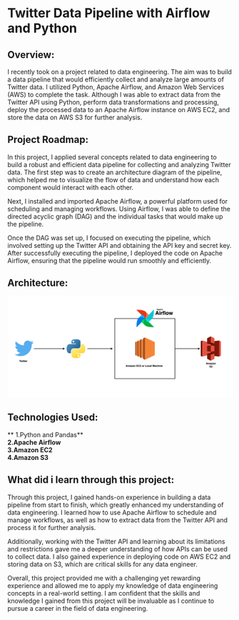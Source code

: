 # Twitter Data Pipeline with Airflow and Python

## Overview:

I recently took on a project related to data engineering. The aim was to build a data pipeline that would efficiently collect and analyze large amounts of Twitter data.
I utilized Python, Apache Airflow, and Amazon Web Services (AWS) to complete the task. Although I was able to extract data from the Twitter API using Python, perform data transformations and processing, deploy the processed data to an Apache Airflow instance on AWS EC2, and store the data on AWS S3 for further analysis.  

## Project Roadmap:

In this project, I applied several concepts related to data engineering to build a robust and efficient data pipeline for collecting and analyzing Twitter data. The first step was to create an architecture diagram of the pipeline, which helped me to visualize the flow of data and understand how each component would interact with each other.

Next, I installed and imported Apache Airflow, a powerful platform used for scheduling and managing workflows. Using Airflow, I was able to define the directed acyclic graph (DAG) and the individual tasks that would make up the pipeline.

Once the DAG was set up, I focused on executing the pipeline, which involved setting up the Twitter API and obtaining the API key and secret key. After successfully executing the pipeline, I deployed the code on Apache Airflow, ensuring that the pipeline would run smoothly and efficiently.

## Architecture:  
  
<img src="arch.png">  

## Technologies Used:  
  
** 1.Python and Pandas**  
**2.Apache Airflow**  
**3.Amazon EC2**  
**4.Amazon S3**  
  
## What did i learn through this project:  

Through this project, I gained hands-on experience in building a data pipeline from start to finish, which greatly enhanced my understanding of data engineering. I learned how to use Apache Airflow to schedule and manage workflows, as well as how to extract data from the Twitter API and process it for further analysis.  
  
Additionally, working with the Twitter API and learning about its limitations and restrictions gave me a deeper understanding of how APIs can be used to collect data. I also gained experience in deploying code on AWS EC2 and storing data on S3, which are critical skills for any data engineer.  
  
Overall, this project provided me with a challenging yet rewarding experience and allowed me to apply my knowledge of data engineering concepts in a real-world setting. I am confident that the skills and knowledge I gained from this project will be invaluable as I continue to pursue a career in the field of data engineering.

